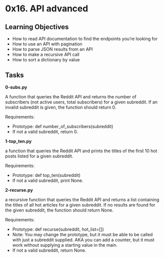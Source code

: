 # 0x16. API advanced

## Learning Objectives

- How to read API documentation to find the endpoints you’re looking for
- How to use an API with pagination
- How to parse JSON results from an API
- How to make a recursive API call
- How to sort a dictionary by value


## Tasks

**0-subs.py**

A function that queries the Reddit API and returns the number of subscribers
(not active users, total subscribers) for a given subreddit.
If an invalid subreddit is given, the function should return 0.

 Requirements:

- Prototype: def number_of_subscribers(subreddit)
- If not a valid subreddit, return 0.

**1-top_ten.py**

a function that queries the Reddit API and prints the titles of the first 10 hot posts listed for a given subreddit.

Requirements:

- Prototype: def top_ten(subreddit)
- If not a valid subreddit, print None.


**2-recurse.py**

a recursive function that queries the Reddit API and returns a list containing
 the titles of all hot articles for a given subreddit.
If no results are found for the given subreddit, the function should return None.

Requirements:

- Prototype: def recurse(subreddit, hot_list=[])
- Note: You may change the prototype, but it must be able to be called with just a subreddit supplied. AKA you can add a counter, but it must work without supplying a starting value in the main.
- If not a valid subreddit, return None.

